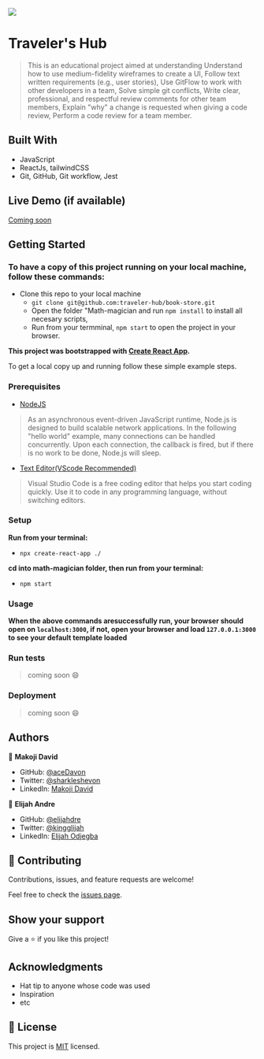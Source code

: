 ![](https://img.shields.io/badge/Microverse-blueviolet)

# Traveler's Hub

> This is an educational project aimed at understanding Understand how to use medium-fidelity wireframes to create a UI, Follow text written requirements (e.g., user stories), Use GitFlow to work with other developers in a team, Solve simple git conflicts, Write clear, professional, and respectful review comments for other team members, Explain "why" a change is requested when giving a code review, Perform a code review for a team member.


## Built With

- JavaScript
- ReactJs, tailwindCSS
- Git, GitHub, Git workflow, Jest

## Live Demo (if available)

[Coming soon](https://livedemo.com)


## Getting Started

### To have a copy of this project running on your local machine, follow these commands:

- Clone this repo to your local machine
  -  `git clone git@github.com:traveler-hub/book-store.git`
  - Open the folder "Math-magician and run `npm install` to install all necesary scripts,
  - Run from your termminal, `npm start` to open the project in your browser.

**This project was bootstrapped with [Create React App](https://github.com/facebook/create-react-app).**


To get a local copy up and running follow these simple example steps.

### Prerequisites

- [NodeJS](https://nodejs.org/en/docs/)

> As an asynchronous event-driven JavaScript runtime, Node.js is designed to build scalable network applications. In the following "hello world" example, many connections can be handled concurrently. Upon each connection, the callback is fired, but if there is no work to be done, Node.js will sleep.

- [Text Editor(VScode Recommended)](https://code.visualstudio.com/)

> Visual Studio Code is a free coding editor that helps you start coding quickly. Use it to code in any programming language, without switching editors.

### Setup

**Run from your terminal:**

- `npx create-react-app ./`

**cd into math-magician folder, then run from your terminal:**

- `npm start`

### Usage

**When the above commands aresuccessfully run, your browser should open on `localhost:3000`, if not, open your browser and load `127.0.0.1:3000` to see your default template loaded**

### Run tests

> coming soon :smile:

### Deployment

> coming soon :smile:

## Authors

👤 **Makoji David**

- GitHub: [@aceDavon](https://github.com/aceDavon)
- Twitter: [@sharkleshevon](https://twitter.com/sharkleshevon)
- LinkedIn: [Makoji David](https://www.linkedin.com/in/makoji-david/)

👤 **Elijah Andre**

- GitHub: [@elijahdre](https://github.com/elijahdre)
- Twitter: [@kingglijah](https://twitter.com/kingglijah)
- LinkedIn: [Elijah Odjegba](https://www.linkedin.com/in/elijah-odjegba-862708179/)

## 🤝 Contributing

Contributions, issues, and feature requests are welcome!

Feel free to check the [issues page](../../issues/).

## Show your support

Give a ⭐️ if you like this project!

## Acknowledgments

- Hat tip to anyone whose code was used
- Inspiration
- etc

## 📝 License

This project is [MIT](./MIT.md) licensed.